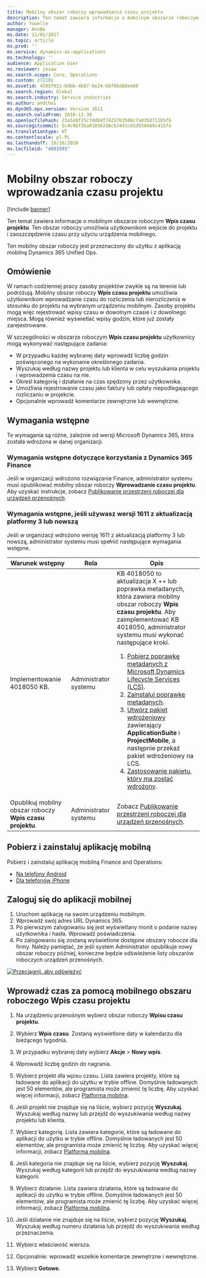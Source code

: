 ```yaml
---
title: Mobilny obszar roboczy wprowadzania czasu projektu
description: Ten temat zawiera informacje o mobilnym obszarze roboczym Wpis czasu projektu. Ten obszar roboczy umożliwia użytkownikom wejście do projektu i zaoszczędzenie czasu przy użyciu urządzenia mobilnego.
author: Yowelle
manager: AnnBe
ms.date: 12/01/2017
ms.topic: article
ms.prod: ''
ms.service: dynamics-ax-applications
ms.technology: ''
audience: Application User
ms.reviewer: josaw
ms.search.scope: Core, Operations
ms.custom: 272101
ms.assetid: 4505f021-b9bb-4b87-be24-6bf0bd88ee60
ms.search.region: Global
ms.search.industry: Service industries
ms.author: andchoi
ms.dyn365.ops.version: Version 1611
ms.search.validFrom: 2016-11-30
ms.openlocfilehash: 23a5a9f25cfdd6df74257b3500c7a035d711b5f6
ms.sourcegitcommit: 5c4c9bf3ba018562d6cb3443c01d550489c415fa
ms.translationtype: HT
ms.contentlocale: pl-PL
ms.lasthandoff: 10/16/2020
ms.locfileid: "4081993"
---
```

# <a name="project-time-entry-mobile-workspace"></a>Mobilny obszar roboczy wprowadzania czasu projektu

[!include [banner](../includes/banner.md)]

Ten temat zawiera informacje o mobilnym obszarze roboczym **Wpis czasu projektu**. Ten obszar roboczy umożliwia użytkownikom wejście do projektu i zaoszczędzenie czasu przy użyciu urządzenia mobilnego.

Ten mobilny obszar roboczy jest przeznaczony do użytku z aplikacją mobilną Dynamics 365 Unified Ops. 

## <a name="overview"></a>Omówienie
W ramach codziennej pracy zasoby projektów zwykle są na terenie lub podróżują. Mobilny obszar roboczy **Wpis czasu projektu** umożliwia użytkownikom wprowadzanie czasu do rozliczenia lub nierozliczenia w stosunku do projektu na wybranym urządzeniu mobilnym. Zasoby projektu mogą więc rejestrować wpisy czasu w dowolnym czasie i z dowolnego miejsca. Mogą również wyświetlać wpisy godzin, które już zostały zarejestrowane. 

W szczególności w obszarze roboczym **Wpis czasu projektu** użytkownicy mogą wykonywać następujące zadania:

-   W przypadku każdej wybranej daty wprowadź liczbę godzin poświęconego na wykonanie określonego zadania.
-   Wyszukaj według nazwy projektu lub klienta w celu wyszukania projektu i wprowadzenia czasu na nie.
-   Określ kategorię i działanie na czas spędzony przez użytkownika.
-   Umożliwia rejestrowanie czasu jako faktury lub opłaty niepodlegającego rozliczaniu w projekcie.
-   Opcjonalnie wprowadź komentarze zewnętrzne lub wewnętrzne.

## <a name="prerequisites"></a>Wymagania wstępne
Te wymagania są różne, zależnie od wersji Microsoft Dynamics 365, która została wdrożona w danej organizacji.

### <a name="prerequisites-if-you-use-dynamics-365-finance"></a>Wymagania wstępne dotyczące korzystania z Dynamics 365 Finance
Jeśli w organizacji wdrożono rozwiązanie Finance, administrator systemu musi opublikować mobilny obszar roboczy **Wprowadzanie czasu projektu**. Aby uzyskać instrukcje, zobacz [Publikowanie przestrzeni roboczej dla urządzeń przenośnych](https://docs.microsoft.com/dynamics365/fin-ops-core/dev-itpro/mobile-apps/publish-mobile-workspace).

### <a name="prerequisites-if-you-use-version-1611-with-platform-update-3-or-later"></a>Wymagania wstępne, jeśli używasz wersji 1611 z aktualizacją platformy 3 lub nowszą
Jeśli w organizacji wdrożono wersję 1611 z aktualizacją platformy 3 lub nowszą, administrator systemu musi spełnić następujące wymagania wstępne. 

<table>
<thead>
<tr class="header">
<th>Warunek wstępny</th>
<th>Rola</th>
<th>Opis</th>
</tr>
</thead>
<tbody>
<tr class="odd">

<td>Implementowanie 4018050 KB.</td>
<td>Administrator systemu</td>
<td>KB 4018050 to aktualizacja X ++ lub poprawka metadanych, która zawiera mobilny obszar roboczy <strong>Wpis czasu projektu</strong>. Aby zaimplementować KB 4018050, administrator systemu musi wykonać następujące kroki.
<ol>
<li><a href="https://docs.microsoft.com/dynamics365/fin-ops-core/dev-itpro/migration-upgrade/download-hotfix-lcs">Pobierz poprawkę metadanych z Microsoft Dynamics Lifecycle Services (LCS)</a>.</li>
<li><a href="https://docs.microsoft.com/dynamics365/fin-ops-core/dev-itpro/migration-upgrade/install-metadata-hotfix-package">Zainstaluj poprawkę metadanych</a>.</li>
<li><a href="https://docs.microsoft.com/dynamics365/fin-ops-core/dev-itpro/deployment/create-apply-deployable-package">Utwórz pakiet wdrożeniowy</a> zawierający <strong>ApplicationSuite</strong> i <strong>ProjectMobile</strong>, a następnie przekaż pakiet wdrożeniowy na LCS.</li>
<li><a href="https://docs.microsoft.com/dynamics365/fin-ops-core/dev-itpro/deployment/apply-deployable-package-system">Zastosowanie pakietu, który ma zostać wdrożony</a>.</li>

</ol></td>
</tr>
<tr class="even">
<td>Opublikuj mobilny obszar roboczy <strong>Wpis czasu projektu</strong>.</td>
<td>Administrator systemu</td>
<td>Zobacz <a href="https://docs.microsoft.com/dynamics365/fin-ops-core/dev-itpro/mobile-apps/publish-mobile-workspace">Publikowanie przestrzeni roboczej dla urządzeń przenośnych</a>.</td>
</tr>
</tbody>
</table>

## <a name="download-and-install-the-mobile-app"></a>Pobierz i zainstaluj aplikację mobilną

Pobierz i zainstaluj aplikację mobilną Finance and Operations:

-   [Na telefony Android](https://go.microsoft.com/fwlink/?linkid=850662)
-   [Dla telefonów iPhone](https://go.microsoft.com/fwlink/?linkid=850663)

## <a name="sign-in-to-the-mobile-app"></a>Zaloguj się do aplikacji mobilnej
1.  Uruchom aplikację na swoim urządzeniu mobilnym.
2.  Wprowadź swój adres URL Dynamics 365.
3.  Po pierwszym zalogowaniu się jest wyświetlany monit o podanie nazwy użytkownika i hasła. Wprowadź poświadczenia.
4.  Po zalogowaniu się zostaną wyświetlone dostępne obszary robocze dla firmy. Należy pamiętać, że jeśli system Administrator opublikuje nowy obszar roboczy później, konieczne będzie odświeżenie listy obszarów roboczych urządzeń przenośnych.

[![Przeciągnij, aby odświeżyć](./media/pull-to-refresh-list-of-workspaces-183x300.png)](./media/pull-to-refresh-list-of-workspaces.png)

## <a name="enter-time-by-using-the-project-time-entry-mobile-workspace"></a>Wprowadź czas za pomocą mobilnego obszaru roboczego Wpis czasu projektu
1.  Na urządzeniu przenośnym wybierz obszar roboczy **Wpisu czasu projektu**.
2.  Wybierz **Wpis czasu**. Zostaną wyświetlone daty w kalendarzu dla bieżącego tygodnia.
3.  W przypadku wybranej daty wybierz **Akcje** &gt; **Nowy wpis**.
4.  Wprowadź liczbę godzin do nagrania.
5.  Wybierz projekt dla wpisu czasu. Lista zawiera projekty, które są ładowane do aplikacji do użytku w trybie offline. Domyślnie ładowanych jest 50 elementów, ale programista może zmienić tę liczbę. Aby uzyskać więcej informacji, zobacz [Platforma mobilna](https://docs.microsoft.com/dynamics365/fin-ops-core/dev-itpro/mobile-apps/mobile-app-home-page).
6.  Jeśli projekt nie znajduje się na liście, wybierz pozycję **Wyszukaj**. Wyszukaj według nazwy lub przejdź do wyszukiwania według nazwy projektu lub klienta.
7.  Wybierz kategorię. Lista zawiera kategorie, które są ładowane do aplikacji do użytku w trybie offline. Domyślnie ładowanych jest 50 elementów, ale programista może zmienić tę liczbę. Aby uzyskać więcej informacji, zobacz [Platforma mobilna](https://docs.microsoft.com/dynamics365/fin-ops-core/dev-itpro/mobile-apps/mobile-app-home-page).
8.  Jeśli kategoria nie znajduje się na liście, wybierz pozycję **Wyszukaj**. Wyszukaj według kategorii lub przejdź do wyszukiwania według nazwy kategorii.
9.  Wybierz działanie. Lista zawiera działania, które są ładowane do aplikacji do użytku w trybie offline. Domyślnie ładowanych jest 50 elementów, ale programista może zmienić tę liczbę. Aby uzyskać więcej informacji, zobacz [Platforma mobilna](https://docs.microsoft.com/dynamics365/fin-ops-core/dev-itpro/mobile-apps/mobile-app-home-page).
10. Jeśli działanie nie znajduje się na liście, wybierz pozycję **Wyszukaj**. Wyszukaj według numeru działania lub przejdź do wyszukiwania według przeznaczenia.

11. Wybierz właściwość wiersza.
12. Opcjonalnie: wprowadź wszelkie komentarze zewnętrzne i wewnętrzne.
13. Wybierz **Gotowe**.
